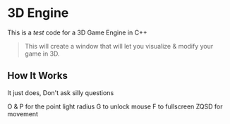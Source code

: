 # 3D Engine
 This is a *test* code for a 3D Game Engine in C++

> This will create a window that will let you visualize & modify your game in 3D.

## How It Works  
It just does, Don't ask silly questions


O & P for the point light radius
G to unlock mouse
F to fullscreen
ZQSD for movement
